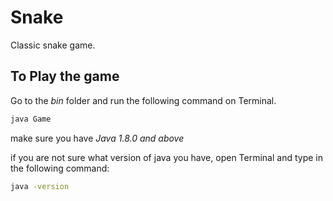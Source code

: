 # Snake
Classic snake game.

## To Play the game

Go to the *bin* folder and run the following command on Terminal.

```bash
java Game
```

make sure you have *Java 1.8.0 and above*

if you are not sure what version of java you have, open Terminal and type in the following command:

```bash
java -version
```
